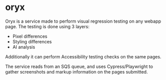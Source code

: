 # oryx

Oryx is a service made to perform visual regression testing on any webapp page. The testing is done using 3 layers:
* Pixel differences
* Styling differences
* AI analysis

Additionally it can perform Accessibility testing checks on the same pages.

The service reads from an SQS queue, and uses Cypress/Playwright to gather screenshots and markup information on the pages submitted.
